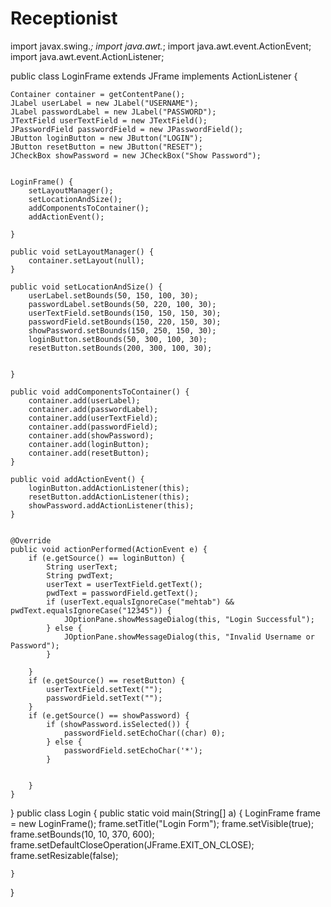 # Receptionist
import javax.swing.*;
import java.awt.*;
import java.awt.event.ActionEvent;
import java.awt.event.ActionListener;

public class LoginFrame extends JFrame implements ActionListener {

    Container container = getContentPane();
    JLabel userLabel = new JLabel("USERNAME");
    JLabel passwordLabel = new JLabel("PASSWORD");
    JTextField userTextField = new JTextField();
    JPasswordField passwordField = new JPasswordField();
    JButton loginButton = new JButton("LOGIN");
    JButton resetButton = new JButton("RESET");
    JCheckBox showPassword = new JCheckBox("Show Password");


    LoginFrame() {
        setLayoutManager();
        setLocationAndSize();
        addComponentsToContainer();
        addActionEvent();

    }

    public void setLayoutManager() {
        container.setLayout(null);
    }

    public void setLocationAndSize() {
        userLabel.setBounds(50, 150, 100, 30);
        passwordLabel.setBounds(50, 220, 100, 30);
        userTextField.setBounds(150, 150, 150, 30);
        passwordField.setBounds(150, 220, 150, 30);
        showPassword.setBounds(150, 250, 150, 30);
        loginButton.setBounds(50, 300, 100, 30);
        resetButton.setBounds(200, 300, 100, 30);


    }

    public void addComponentsToContainer() {
        container.add(userLabel);
        container.add(passwordLabel);
        container.add(userTextField);
        container.add(passwordField);
        container.add(showPassword);
        container.add(loginButton);
        container.add(resetButton);
    }

    public void addActionEvent() {
        loginButton.addActionListener(this);
        resetButton.addActionListener(this);
        showPassword.addActionListener(this);
    }


    @Override
    public void actionPerformed(ActionEvent e) {
        if (e.getSource() == loginButton) {
            String userText;
            String pwdText;
            userText = userTextField.getText();
            pwdText = passwordField.getText();
            if (userText.equalsIgnoreCase("mehtab") && pwdText.equalsIgnoreCase("12345")) {
                JOptionPane.showMessageDialog(this, "Login Successful");
            } else {
                JOptionPane.showMessageDialog(this, "Invalid Username or Password");
            }

        }
        if (e.getSource() == resetButton) {
            userTextField.setText("");
            passwordField.setText("");
        }
        if (e.getSource() == showPassword) {
            if (showPassword.isSelected()) {
                passwordField.setEchoChar((char) 0);
            } else {
                passwordField.setEchoChar('*');
            }


        }
    }

}
public class Login {
    public static void main(String[] a) {
        LoginFrame frame = new LoginFrame();
        frame.setTitle("Login Form");
        frame.setVisible(true);
        frame.setBounds(10, 10, 370, 600);
        frame.setDefaultCloseOperation(JFrame.EXIT_ON_CLOSE);
        frame.setResizable(false);

    }

}

